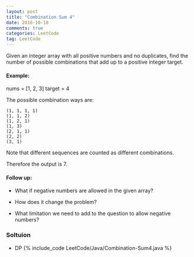 ```yaml
---
layout: post
title: "Combination Sum 4"
date: 2016-10-10
comments: true
categories: LeetCode
tag: LeetCode
---
```



Given an integer array with all positive numbers and no duplicates, find the number of possible combinations that add up to a positive integer target.

#### Example:

nums = [1, 2, 3]
target = 4

The possible combination ways are:
```
(1, 1, 1, 1)
(1, 1, 2)
(1, 2, 1)
(1, 3)
(2, 1, 1)
(2, 2)
(3, 1)
```
Note that different sequences are counted as different combinations.

Therefore the output is 7.

#### Follow up:
* What if negative numbers are allowed in the given array?
* How does it change the problem?

* What limitation we need to add to the question to allow negative numbers?

<!--more-->
### Soltuion
* DP
{% include_code LeetCode/Java/Combination-Sum4.java %}
